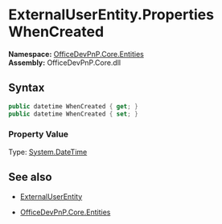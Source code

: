 # ExternalUserEntity.Properties WhenCreated
**Namespace:** [OfficeDevPnP.Core.Entities](OfficeDevPnP.Core.Entities.md)  
**Assembly:** OfficeDevPnP.Core.dll  
## Syntax
```C#
public datetime WhenCreated { get; }
public datetime WhenCreated { set; }
```

### Property Value
Type: [System.DateTime](System.DateTime.md) 

## See also
- [ExternalUserEntity](ExternalUserEntity.md) 

- [OfficeDevPnP.Core.Entities](OfficeDevPnP.Core.Entities.md)

